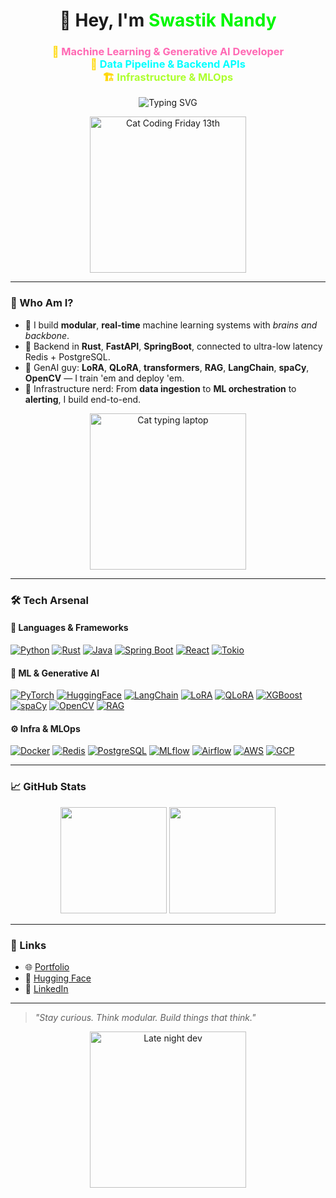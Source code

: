 <h1 align="center">👋 Hey, I'm <span style="color:#00F700">Swastik Nandy</span></h1>

<h3 align="center" style="font-weight:bold; color:#FFD700;">
  🧠 <span style="color:#FF69B4">Machine Learning & Generative AI Developer</span> <br>
  🔁 <span style="color:#00FFFF">Data Pipeline & Backend APIs</span> <br>
  🏗️ <span style="color:#ADFF2F">Infrastructure & MLOps</span>
</h3>

<p align="center">
  <img src="https://readme-typing-svg.demolab.com?font=Fira+Code&weight=500&pause=1000&color=FF00FF&center=true&vCenter=true&width=500&lines=Real-time+ML+%7C+Rust+Infra+Builder;LoRA%2C+QLoRA%2C+Transformers%2C+Langchain;Coding+until+the+GPU+melts...+%F0%9F%92%A5" alt="Typing SVG" />
</p>

<p align="center">
  <img src="https://media.giphy.com/media/l41K3o5TzvmENvBZm/giphy.gif" width="250" alt="Cat Coding Friday 13th" />
</p>

---

### 🧠 Who Am I?

- 🤖 I build **modular**, **real-time** machine learning systems with *brains and backbone*.
- 🔧 Backend in **Rust**, **FastAPI**, **SpringBoot**, connected to ultra-low latency Redis + PostgreSQL.
- 🧪 GenAI guy: **LoRA**, **QLoRA**, **transformers**, **RAG**, **LangChain**, **spaCy**, **OpenCV** — I train 'em and deploy 'em.
- 🧱 Infrastructure nerd: From **data ingestion** to **ML orchestration** to **alerting**, I build end-to-end.

<p align="center">
  <img src="https://media.giphy.com/media/QssGEmpkyEOhBCb7e1/giphy.gif" width="250" alt="Cat typing laptop" />
</p>

---

### 🛠️ Tech Arsenal

#### 🔣 Languages & Frameworks  
[![Python](https://img.shields.io/badge/Python-3776AB?style=flat-square&logo=python&logoColor=white)](https://www.python.org/)
[![Rust](https://img.shields.io/badge/Rust-000000?style=flat-square&logo=rust&logoColor=white)](https://www.rust-lang.org/)
[![Java](https://img.shields.io/badge/Java-ED8B00?style=flat-square&logo=openjdk&logoColor=white)](https://www.java.com/)
[![Spring Boot](https://img.shields.io/badge/SpringBoot-6DB33F?style=flat-square&logo=springboot&logoColor=white)](https://spring.io/)
[![React](https://img.shields.io/badge/React-20232A?style=flat-square&logo=react&logoColor=61DAFB)](https://react.dev/)
[![Tokio](https://img.shields.io/badge/Tokio-Rust-blueviolet?style=flat-square&logo=rust)](https://tokio.rs/)

#### 🧠 ML & Generative AI  
[![PyTorch](https://img.shields.io/badge/PyTorch-EE4C2C?style=flat-square&logo=pytorch&logoColor=white)](https://pytorch.org/)
[![HuggingFace](https://img.shields.io/badge/HuggingFace-FFD21F?style=flat-square&logo=huggingface&logoColor=black)](https://huggingface.co/)
[![LangChain](https://img.shields.io/badge/LangChain-000000?style=flat-square&logo=langchain&logoColor=white)](https://www.langchain.com/)
[![LoRA](https://img.shields.io/badge/LoRA-FF66CC?style=flat-square&logo=openai&logoColor=white)](https://arxiv.org/abs/2106.09685)
[![QLoRA](https://img.shields.io/badge/QLoRA-9146FF?style=flat-square&logo=openai&logoColor=white)](https://arxiv.org/abs/2305.14314)
[![XGBoost](https://img.shields.io/badge/XGBoost-FF6600?style=flat-square&logo=python&logoColor=white)](https://xgboost.readthedocs.io/)
[![spaCy](https://img.shields.io/badge/spaCy-09A3D5?style=flat-square&logo=spacy&logoColor=white)](https://spacy.io/)
[![OpenCV](https://img.shields.io/badge/OpenCV-5C3EE8?style=flat-square&logo=opencv&logoColor=white)](https://opencv.org/)
[![RAG](https://img.shields.io/badge/RAG-Retrieval--Augmented-green?style=flat-square)](https://www.pinecone.io/learn/retrieval-augmented-generation/)

#### ⚙️ Infra & MLOps  
[![Docker](https://img.shields.io/badge/Docker-2496ED?style=flat-square&logo=docker&logoColor=white)](https://www.docker.com/)
[![Redis](https://img.shields.io/badge/Redis-DC382D?style=flat-square&logo=redis&logoColor=white)](https://redis.io/)
[![PostgreSQL](https://img.shields.io/badge/PostgreSQL-4169E1?style=flat-square&logo=postgresql&logoColor=white)](https://www.postgresql.org/)
[![MLflow](https://img.shields.io/badge/MLflow-0194E2?style=flat-square&logo=mlflow&logoColor=white)](https://mlflow.org/)
[![Airflow](https://img.shields.io/badge/Airflow-017CEE?style=flat-square&logo=apacheairflow&logoColor=white)](https://airflow.apache.org/)
[![AWS](https://img.shields.io/badge/AWS-FF9900?style=flat-square&logo=amazonaws&logoColor=white)](https://aws.amazon.com/)
[![GCP](https://img.shields.io/badge/GCP-4285F4?style=flat-square&logo=googlecloud&logoColor=white)](https://cloud.google.com/)

---

### 📈 GitHub Stats

<p align="center">
  <img src="https://github-readme-stats.vercel.app/api?username=swastiknandy&show_icons=true&theme=tokyonight" height="170px" />
  <img src="https://github-readme-stats.vercel.app/api/top-langs/?username=swastiknandy&layout=compact&theme=tokyonight" height="170px" />
</p>

---

### 🔗 Links

- 🌐 [Portfolio](https://yourdomain.dev)
- 🧬 [Hugging Face](https://huggingface.co/your-username)
- 💼 [LinkedIn](https://www.linkedin.com/in/swastik-nandy/)

---

> _"Stay curious. Think modular. Build things that think."_

<p align="center">
  <img src="https://media.giphy.com/media/13HgwGsXF0aiGY/giphy.gif" width="250" alt="Late night dev" />
</p>
